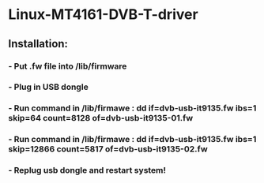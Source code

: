 # Linux-MT4161-DVB-T-driver

## Installation:
### - Put .fw file into /lib/firmware
### - Plug in USB dongle
### - Run command in /lib/firmawe : dd if=dvb-usb-it9135.fw ibs=1 skip=64 count=8128 of=dvb-usb-it9135-01.fw
### - Run command in /lib/firmawe : dd if=dvb-usb-it9135.fw ibs=1 skip=12866 count=5817 of=dvb-usb-it9135-02.fw
### - Replug usb dongle and restart system!
